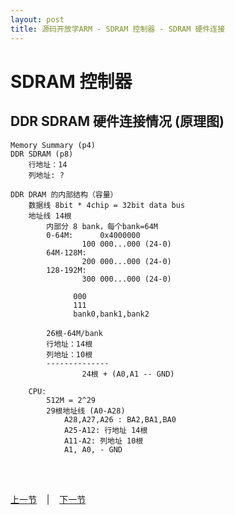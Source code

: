 ```yaml
---
layout: post
title: 源码开放学ARM - SDRAM 控制器 - SDRAM 硬件连接
---
```


# SDRAM 控制器 
## DDR SDRAM 硬件连接情况 (原理图)
	Memory Summary (p4)
	DDR SDRAM (p8)
		行地址：14
		列地址: ?
	
	DDR DRAM 的内部结构（容量）
		数据线 8bit * 4chip = 32bit data bus
		地址线 14根
			内部分 8 bank，每个bank=64M
			0-64M:		0x4000000
					100 000...000 (24-0)
			64M-128M:
					200 000...000 (24-0)
			128-192M:
					300 000...000 (24-0)
					
				  000
				  111
				  bank0,bank1,bank2
			
			26根-64M/bank
			行地址：14根
			列地址：10根
			--------------
					24根 + (A0,A1 -- GND)
					
		CPU:
			512M = 2^29
			29根地址线 (A0-A28)
				A28,A27,A26 : BA2,BA1,BA0
				A25-A12: 行地址 14根
				A11-A2: 列地址 10根
				A1, A0, - GND
	

<br> <br> 
<div> <a href="chp5-4.html">上一节</a> &nbsp;&nbsp; | &nbsp;&nbsp; <a href="chp6-2.html">下一节</a> </div> <br> <br>